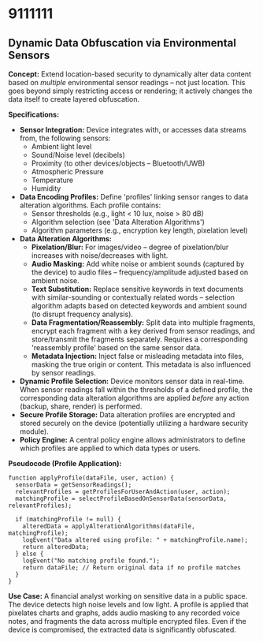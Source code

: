 # 9111111

## Dynamic Data Obfuscation via Environmental Sensors

**Concept:** Extend location-based security to dynamically alter data content based on *multiple* environmental sensor readings – not just location. This goes beyond simply restricting access or rendering; it actively changes the data itself to create layered obfuscation.

**Specifications:**

*   **Sensor Integration:** Device integrates with, or accesses data streams from, the following sensors:
    *   Ambient light level
    *   Sound/Noise level (decibels)
    *   Proximity (to other devices/objects – Bluetooth/UWB)
    *   Atmospheric Pressure
    *   Temperature
    *   Humidity
*   **Data Encoding Profiles:** Define 'profiles' linking sensor ranges to data alteration algorithms.  Each profile contains:
    *   Sensor thresholds (e.g., light < 10 lux, noise > 80 dB)
    *   Algorithm selection (see 'Data Alteration Algorithms')
    *   Algorithm parameters (e.g., encryption key length, pixelation level)
*   **Data Alteration Algorithms:**
    *   **Pixelation/Blur:** For images/video – degree of pixelation/blur increases with noise/decreases with light.
    *   **Audio Masking:**  Add white noise or ambient sounds (captured by the device) to audio files – frequency/amplitude adjusted based on ambient noise.
    *   **Text Substitution:** Replace sensitive keywords in text documents with similar-sounding or contextually related words – selection algorithm adapts based on detected keywords and ambient sound (to disrupt frequency analysis).
    *   **Data Fragmentation/Reassembly:** Split data into multiple fragments, encrypt each fragment with a key derived from sensor readings, and store/transmit the fragments separately.  Requires a corresponding 'reassembly profile' based on the same sensor data.
    *   **Metadata Injection:** Inject false or misleading metadata into files, masking the true origin or content. This metadata is also influenced by sensor readings.
*   **Dynamic Profile Selection:** Device monitors sensor data in real-time.  When sensor readings fall within the thresholds of a defined profile, the corresponding data alteration algorithms are applied *before* any action (backup, share, render) is performed.
*   **Secure Profile Storage:** Data alteration profiles are encrypted and stored securely on the device (potentially utilizing a hardware security module).
*   **Policy Engine:**  A central policy engine allows administrators to define which profiles are applied to which data types or users.

**Pseudocode (Profile Application):**

```
function applyProfile(dataFile, user, action) {
  sensorData = getSensorReadings();
  relevantProfiles = getProfilesForUserAndAction(user, action);
  matchingProfile = selectProfileBasedOnSensorData(sensorData, relevantProfiles);

  if (matchingProfile != null) {
    alteredData = applyAlterationAlgorithms(dataFile, matchingProfile);
    logEvent("Data altered using profile: " + matchingProfile.name);
    return alteredData;
  } else {
    logEvent("No matching profile found.");
    return dataFile; // Return original data if no profile matches
  }
}
```

**Use Case:**  A financial analyst working on sensitive data in a public space. The device detects high noise levels and low light.  A profile is applied that pixelates charts and graphs, adds audio masking to any recorded voice notes, and fragments the data across multiple encrypted files. Even if the device is compromised, the extracted data is significantly obfuscated.